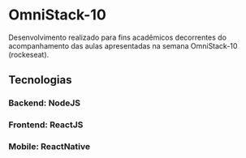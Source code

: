 # OmniStack-10
Desenvolvimento realizado para fins acadêmicos decorrentes do acompanhamento das aulas apresentadas na semana OmniStack-10 (rockeseat).

## Tecnologias
### Backend: NodeJS
### Frontend: ReactJS
### Mobile: ReactNative
